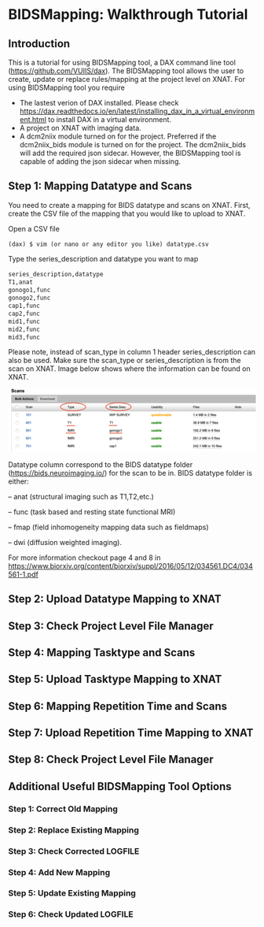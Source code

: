 # BIDSMapping: Walkthrough Tutorial

## Introduction

This is a tutorial for using BIDSMapping tool, a DAX command line tool (https://github.com/VUIIS/dax). The BIDSMapping tool allows the user to create, update or replace rules/mapping at the project level on XNAT. For using BIDSMapping tool you require

- The lastest verion of DAX installed. Please check https://dax.readthedocs.io/en/latest/installing_dax_in_a_virtual_environment.html to install DAX in a virtual environment.
- A project on XNAT with imaging data.
- A dcm2niix module turned on for the project. Preferred if the dcm2niix_bids module is turned on for the project. The dcm2niix_bids will add the required json sidecar. However, the BIDSMapping tool is capable of adding the json sidecar when missing.

## Step 1: Mapping Datatype and Scans

You need to create a mapping for BIDS datatype and scans on XNAT. First, create the CSV file of the mapping that you would like to upload to XNAT.

Open a CSV file
```
(dax) $ vim (or nano or any editor you like) datatype.csv
```
Type the series_description and datatype you want to map
```
series_description,datatype
T1,anat
gonogo1,func
gonogo2,func
cap1,func
cap2,func
mid1,func
mid2,func
mid3,func
```
Please note, instead of scan_type in column 1 header series_description can also be used. Make sure the scan_type or series_description is from the scan on XNAT. Image below shows where the information can be found on XNAT.

<img src="images/step1.1.png">

Datatype column correspond to the BIDS datatype folder (https://bids.neuroimaging.io/) for the scan to be in. BIDS datatype folder is either:

– anat (structural imaging such as T1,T2,etc.)

– func (task based and resting state functional MRI)

– fmap (field inhomogeneity mapping data such as fieldmaps)

– dwi (diffusion weighted imaging). 

For more information checkout page 4 and 8 in https://www.biorxiv.org/content/biorxiv/suppl/2016/05/12/034561.DC4/034561-1.pdf

## Step 2: Upload Datatype Mapping to XNAT

## Step 3: Check Project Level File Manager

## Step 4: Mapping Tasktype and Scans

## Step 5: Upload Tasktype Mapping to XNAT

## Step 6: Mapping Repetition Time and Scans

## Step 7: Upload Repetition Time Mapping to XNAT

## Step 8: Check Project Level File Manager

## Additional Useful BIDSMapping Tool Options

### Step 1: Correct Old Mapping

### Step 2: Replace Existing Mapping

### Step 3: Check Corrected LOGFILE

### Step 4: Add New Mapping

### Step 5: Update Existing Mapping

### Step 6: Check Updated LOGFILE

